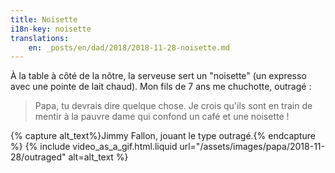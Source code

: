 ```yaml
---
title: Noisette
i18n-key: noisette
translations:
    en: _posts/en/dad/2018/2018-11-28-noisette.md
---
```


À la table à côté de la nôtre, la serveuse sert un "noisette" (un expresso avec
une pointe de lait chaud). Mon fils de 7 ans me chuchotte, outragé :

> Papa, tu devrais dire quelque chose. Je crois qu'ils sont en train de mentir à
> la pauvre dame qui confond un café et une noisette !

{% capture alt_text%}Jimmy Fallon, jouant le type outragé.{% endcapture %}
{% include video_as_a_gif.html.liquid
url="/assets/images/papa/2018-11-28/outraged"
alt=alt_text
%}
